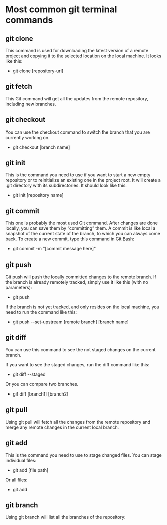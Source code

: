
# Most common git terminal commands

## git clone

This command is used for downloading the latest version of a remote project and copying it to the selected location on the local machine. It looks like this:

- git clone [repository-url]

## git fetch

This Git command will get all the updates from the remote repository, including new branches.

## git checkout

You can use the checkout command to switch the branch that you are currently working on.

- git checkout [branch name]

## git init

This is the command you need to use if you want to start a new empty repository or to reinitialize an existing one in the project root. It will create a .git directory with its subdirectories. It should look like this:

- git init [repository name]

## git commit

This one is probably the most used Git command. After changes are done locally, you can save them by “committing” them. A commit is like local a snapshot of the current state of the branch, to which you can always come back. To create a new commit, type this command in Git Bash:

- git commit -m "[commit message here]"

## git push

Git push will push the locally committed changes to the remote branch. If the branch is already remotely tracked, simply use it like this (with no parameters):

- git push

If the branch is not yet tracked, and only resides on the local machine, you need to run the command like this:

- git push --set-upstream [remote branch] [branch name]

## git diff

You can use this command to see the not staged changes on the current branch.

If you want to see the staged changes, run the diff command like this:

- git diff --staged

Or you can compare two branches.

- gif diff [branch1] [branch2]

## git pull

Using git pull will fetch all the changes from the remote repository and merge any remote changes in the current local branch.

## git add

This is the command you need to use to stage changed files. You can stage individual files:

- git add [file path]

Or all files:

- git add

## git branch

Using git branch will list all the branches of the repository:
